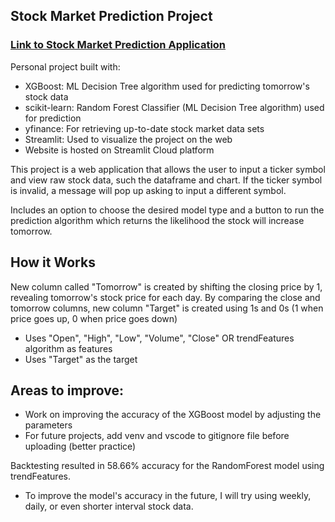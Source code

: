 ## Stock Market Prediction Project

### [Link to Stock Market Prediction Application](https://ericguan04-stock-market-project-main-pbfz29.streamlit.app/)

Personal project built with:
* XGBoost: ML Decision Tree algorithm used for predicting tomorrow's stock data
* scikit-learn: Random Forest Classifier (ML Decision Tree algorithm) used for prediction
* yfinance: For retrieving up-to-date stock market data sets
* Streamlit: Used to visualize the project on the web
* Website is hosted on Streamlit Cloud platform

This project is a web application that allows the user to input a ticker symbol and view raw stock data, such the dataframe and chart. If the ticker symbol is invalid, a message will pop up asking to input a different symbol.

Includes an option to choose the desired model type and a button to run the prediction algorithm which returns the likelihood the stock will increase tomorrow.

## How it Works
New column called "Tomorrow" is created by shifting the closing price by 1, revealing tomorrow's stock price for each day. 
By comparing the close and tomorrow columns, new column "Target" is created using 1s and 0s (1 when price goes up, 0 when price goes down)

* Uses "Open", "High", "Low", "Volume", "Close" OR trendFeatures algorithm as features
* Uses "Target" as the target

## Areas to improve: 
* Work on improving the accuracy of the XGBoost model by adjusting the parameters
* For future projects, add venv and vscode to gitignore file before uploading (better practice)

Backtesting resulted in 58.66% accuracy for the RandomForest model using trendFeatures. 
* To improve the model's accuracy in the future, I will try using weekly, daily, or even shorter interval stock data.